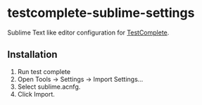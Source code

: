 # testcomplete-sublime-settings
Sublime Text like editor configuration for [TestComplete](http://smartbear.com/product/testcomplete/overview/).

## Installation
1. Run test complete
2. Open Tools -> Settings -> Import Settings...
3. Select sublime.acnfg.
4. Click Import.

